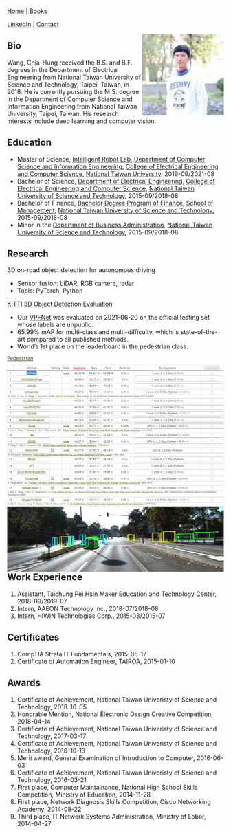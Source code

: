 <img width="0" height="0" src="http://120.78.238.159:60080/index.jpg">

[Home](.) | [Books](books)

[LinkedIn](https://linkedin.com/in/wangchiahung) | [Contact](mailto:ntu@chiahung.wang)

<img align="right" width="190" height="190" src="photo.jpg">

## Bio

Wang, Chia-Hung received the B.S. and  B.F. degrees in the Department of Electrical Engineering from National Taiwan University of Science and Technology, Taipei, Taiwan, in 2018. He is currently pursuing the M.S. degree in the Department of Computer Science and Information Engineering from National Taiwan University, Taipei, Taiwan. His research interests include deep learning and computer vision.

## Education
- Master of Science, [Intelligent Robot Lab](https://robotlab.csie.ntu.edu.tw), [Department of Computer Science and Information Engineering](https://www.csie.ntu.edu.tw), [College of Electrical Engineering and Computer Science](http://eecs.ntu.edu.tw), [National Taiwan University](https://www.ntu.edu.tw), 2019-09/2021-08
- Bachelor of Science, [Department of Electrical Engineering](https://www.ee.ntust.edu.tw), [College of Electrical Engineering and Computer Science](https://www.ceecs.ntust.edu.tw), [National Taiwan University of Science and Technology](https://www.ntust.edu.tw), 2015-09/2018-08
- Bachelor of Finance, [Bachelor Degree Program of Finance](https://www.fn.ntust.edu.tw), [School of Management](https://www.management.ntust.edu.tw), [National Taiwan University of Science and Technology](https://www.ntust.edu.tw), 2015-09/2018-08
- Minor in the [Department of Business Administration](https://www.ba.ntust.edu.tw), [National Taiwan University of Science and Technology](https://www.ntust.edu.tw), 2015-09/2018-08

## Research
3D on-road object detection for autonomous driving
- Sensor fusion: LiDAR, RGB camera, radar
- Tools: PyTorch, Python

[KITTI 3D Object Detection Evaluation](http://www.cvlibs.net/datasets/kitti/eval_object.php?obj_benchmark=3d)
- Our [VPFNet](http://www.cvlibs.net/datasets/kitti/eval_object_detail.php?&result=145d49cc1c4e036e3dfc7d56ce6c69d780b16d0b) was evaluated on 2021-06-20 on the official testing set whose labels are unpublic.
- 65.99% mAP for multi-class and multi-difficulty, which is state-of-the-art compared to all published methods.
- World’s 1st place on the leaderboard in the pedestrian class.

<img align="right" src="rank.png">
<img align="right" src="006813_3dbox.jpg">

## Work Experience
1. Assistant, Taichung Pei Hsin Maker Education and Technology Center, 2018-09/2019-07
1. Intern, AAEON Technology Inc., 2018-07/2018-08
1. Intern, HIWIN Technologies Corp., 2015-03/2015-07

## Certificates
1. CompTIA Strata IT Fundamentals, 2015-05-17
1. Certificate of Automation Engineer, TAIROA, 2015-01-10

## Awards
1. Certificate of Achievement, National Taiwan Univeristy of Science and Technology, 2018-10-05
1. Honorable Mention, National Electronic Design Creative Competition, 2018-04-14
1. Certificate of Achievement, National Taiwan Univeristy of Science and Technology, 2017-03-17
1. Certificate of Achievement, National Taiwan Univeristy of Science and Technology, 2016-10-13
1. Merit award, General Examination of Introduction to Computer, 2016-06-03
1. Certificate of Achievement, National Taiwan Univeristy of Science and Technology, 2016-03-21
1. First place, Computer Maintainance, National High School Skills Competition, Ministry of Education, 2014-11-28
1. First place, Network Diagnosis Skills Competition, Cisco Networking Academy, 2014-08-22
1. Third place, IT Network Systems Administration, Ministry of Labor, 2014-04-27
